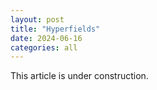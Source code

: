 ```yaml
---
layout: post
title: "Hyperfields"
date: 2024-06-16
categories: all
---
```


This article is under construction.

